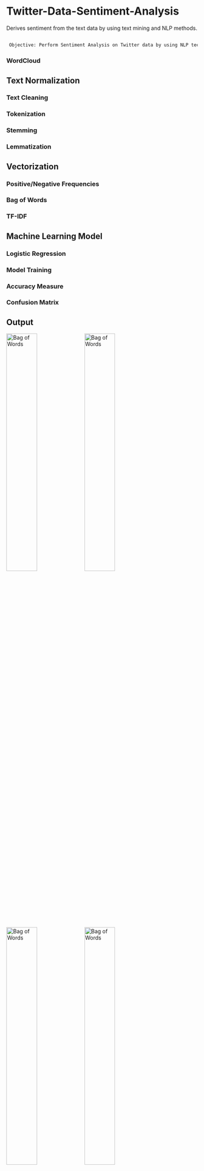 # Twitter-Data-Sentiment-Analysis

Derives sentiment from the text data by using text mining and NLP methods.
## 
```diff
 Objective: Perform Sentiment Analysis on Twitter data by using NLP techniques, NLTK and Scikit-Learn library.
```

### WordCloud

## Text Normalization
### Text Cleaning
### Tokenization
### Stemming
### Lemmatization

## Vectorization
### Positive/Negative Frequencies
### Bag of Words
### TF-IDF

## Machine Learning Model
### Logistic Regression
### Model Training
### Accuracy Measure
### Confusion Matrix

## Output
<img width='40%' src='https://raw.github.com/thesumitshrestha/Twitter-Data-Sentiment-Analysis/main/images/positive-negative.png' alt='Bag of Words'/>

<img width='40%' src='https://raw.github.com/thesumitshrestha/Twitter-Data-Sentiment-Analysis/main/images/bag-of-words.png' alt='Bag of Words'/>

<img width='40%' src='https://raw.github.com/thesumitshrestha/Twitter-Data-Sentiment-Analysis/main/images/tf-idf.png' alt='Bag of Words'/>

<img width='40%' src='https://raw.github.com/thesumitshrestha/Twitter-Data-Sentiment-Analysis/main/images/output.png' alt='Bag of Words'/>

```diff
- text in red
+ text in green
! text in orange
# text in gray
@@ text in purple (and bold)@@
```
